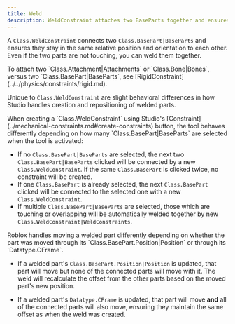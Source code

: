 ```yaml
---
title: Weld
description: WeldConstraint attaches two BaseParts together and ensures they stay in the same relative position and orientation to each other.
---
```


A `Class.WeldConstraint` connects two `Class.BasePart|BaseParts` and ensures they stay in the same relative position and orientation to each other. Even if the two parts are not touching, you can weld them together.

<Alert severity="info">
To attach two `Class.Attachment|Attachments` or `Class.Bone|Bones`, versus two `Class.BasePart|BaseParts`, see [RigidConstraint](../../physics/constraints/rigid.md).
</Alert>

Unique to `Class.WeldConstraint` are slight behavioral differences in how Studio handles creation and repositioning of welded parts.

<Tabs>
<TabItem label="Weld Creation">
When creating a `Class.WeldConstraint` using Studio's [Constraint](../mechanical-constraints.md#create-constraints) button, the tool behaves differently depending on how many `Class.BasePart|BaseParts` are selected when the tool is activated:

- If no `Class.BasePart|BaseParts` are selected, the next two `Class.BasePart|BaseParts` clicked will be connected by a new `Class.WeldConstraint`. If the same `Class.BasePart` is clicked twice, no constraint will be created.
- If one `Class.BasePart` is already selected, the next `Class.BasePart` clicked will be connected to the selected one with a new `Class.WeldConstraint`.
- If multiple `Class.BasePart|BaseParts` are selected, those which are touching or overlapping will be automatically welded together by new `Class.WeldConstraint|WeldConstraints`.
</TabItem>
<TabItem label="Repositioning Welded Parts">
Roblox handles moving a welded part differently depending on whether the part
was moved through its `Class.BasePart.Position|Position` or through its
`Datatype.CFrame`.

- If a welded part's `Class.BasePart.Position|Position` is updated, that part
  will move but none of the connected parts will move with it. The weld will
  recalculate the offset from the other parts based on the moved part's new
  position.

- If a welded part's `Datatype.CFrame` is updated, that part will move **and**
  all of the connected parts will also move, ensuring they maintain the same
  offset as when the weld was created.
</TabItem>
</Tabs>
